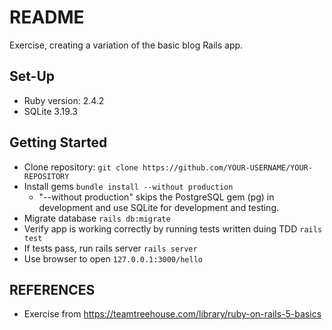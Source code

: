 # README

Exercise, creating a variation of the basic blog Rails app.

## Set-Up
- Ruby version: 2.4.2
- SQLite 3.19.3

## Getting Started
- Clone repository: ```git clone https://github.com/YOUR-USERNAME/YOUR-REPOSITORY```
- Install gems ```bundle install --without production```
  - "--without production" skips the PostgreSQL gem (pg) in development and use SQLite for development and testing.
- Migrate database ```rails db:migrate```
- Verify app is working correctly by running tests written duing TDD ```rails test```
- If tests pass, run rails server ```rails server```
- Use browser to open ```127.0.0.1:3000/hello```


## REFERENCES
- Exercise from https://teamtreehouse.com/library/ruby-on-rails-5-basics








